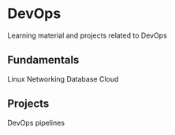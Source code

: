 # DevOps
Learning material and projects related to DevOps

## Fundamentals

Linux 
Networking
Database
Cloud

## Projects

DevOps pipelines
